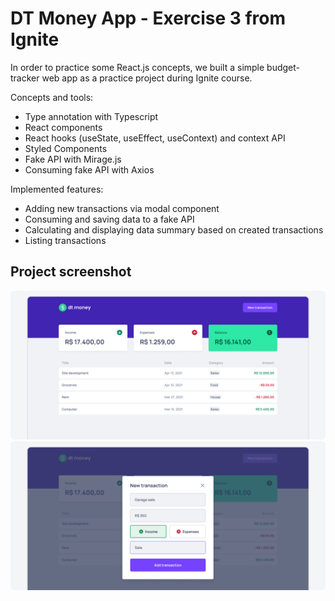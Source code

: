 # DT Money App - Exercise 3 from Ignite

In order to practice some React.js concepts, we built a simple budget-tracker web app as a practice project during Ignite course.


Concepts and tools:

- Type annotation with Typescript
- React components
- React hooks (useState, useEffect, useContext) and context API
- Styled Components
- Fake API with Mirage.js
- Consuming fake API with Axios

<be>

Implemented features:

- Adding new transactions via modal component
- Consuming and saving data to a fake API
- Calculating and displaying data summary based on created transactions
- Listing transactions

## Project screenshot

<img src=".github/project-screenshot-1.png"><br>
<img src=".github/project-screenshot-2.png"><br>
